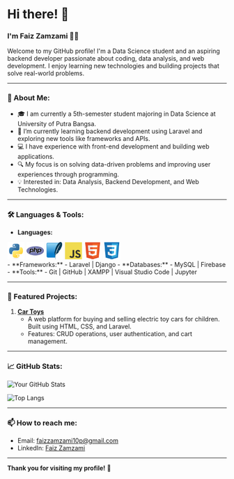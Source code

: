 # Hi there! 👋

### I'm Faiz Zamzami 👨‍💻

Welcome to my GitHub profile! I'm a Data Science student and an aspiring backend developer passionate about coding, data analysis, and web development. I enjoy learning new technologies and building projects that solve real-world problems.

---

### 🚀 About Me:
- 🎓 I am currently a 5th-semester student majoring in Data Science at University of Putra Bangsa.
- 🌱 I’m currently learning backend development using Laravel and exploring new tools like frameworks and APIs.
- 💻 I have experience with front-end development and building web applications.
- 🔍 My focus is on solving data-driven problems and improving user experiences through programming.
- 💡 Interested in: Data Analysis, Backend Development, and Web Technologies.

---

### 🛠️ Languages & Tools:
- **Languages:**
<div>
  <img src="https://raw.githubusercontent.com/devicons/devicon/master/icons/python/python-original.svg" alt="Python" width="40" height="40"/> 
  <img src="https://raw.githubusercontent.com/devicons/devicon/master/icons/php/php-original.svg" alt="PHP" width="40" height="40"/> 
  <img src="https://raw.githubusercontent.com/devicons/devicon/master/icons/sqlite/sqlite-original.svg" alt="SQL" width="40" height="40"/> 
  <img src="https://raw.githubusercontent.com/devicons/devicon/master/icons/javascript/javascript-original.svg" alt="JavaScript" width="40" height="40"/> 
  <img src="https://raw.githubusercontent.com/devicons/devicon/master/icons/html5/html5-original.svg" alt="HTML5" width="40" height="40"/> 
  <img src="https://raw.githubusercontent.com/devicons/devicon/master/icons/css3/css3-original.svg" alt="CSS3" width="40" height="40"/> 
</div>
- **Frameworks:** 
  - Laravel | Django
- **Databases:** 
  - MySQL | Firebase
- **Tools:** 
  - Git | GitHub | XAMPP | Visual Studio Code | Jupyter

---

### 🌟 Featured Projects:
1. **[Car Toys](https://github.com/ZamiFaiz24/Portofolio.git)**
   - A web platform for buying and selling electric toy cars for children. Built using HTML, CSS, and Laravel.
   - Features: CRUD operations, user authentication, and cart management.
---

### 📈 GitHub Stats:
![Your GitHub Stats](https://github-readme-stats.vercel.app/api?username=ZamiFaiz24&show_icons=true&theme=radical)

![Top Langs](https://github-readme-stats.vercel.app/api/top-langs/?username=ZamiFaiz24&layout=compact&theme=radical)

---

### 📫 How to reach me:
- Email: [faizzamzami10p@gmail.com](faizzamzami10p@gmail.com)
- LinkedIn: [Faiz Zamzami](www.linkedin.com/in/faiz-zamzami-1189492ab)
---

**Thank you for visiting my profile!** 🙏
